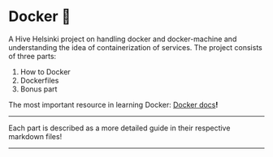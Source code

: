# Docker 🐳

A Hive Helsinki project on handling docker and docker-machine and understanding the idea of containerization of services. The project consists of three parts:

1. How to Docker
2. Dockerfiles
3. Bonus part

The most important resource in learning Docker: [Docker docs](https://docs.docker.com/)__!__

---

Each part is described as a more detailed guide in their respective markdown files!

___
